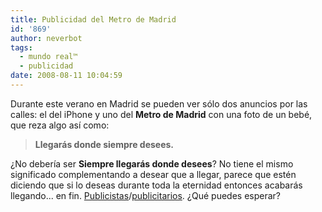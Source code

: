 ```yaml
---
title: Publicidad del Metro de Madrid
id: '869'
author: neverbot
tags:
  - mundo real™
  - publicidad
date: 2008-08-11 10:04:59
---
```


Durante este verano en Madrid se pueden ver sólo dos anuncios por las calles: el del iPhone y uno del **Metro de Madrid** con una foto de un bebé, que reza algo así como:

> **Llegarás donde siempre desees.**

¿No debería ser **Siempre llegarás donde desees**? No tiene el mismo significado complementando a desear que a llegar, parece que estén diciendo que si lo deseas durante toda la eternidad entonces acabarás llegando... en fin. [Publicistas](http://buscon.rae.es/draeI/SrvltGUIBusUsual?TIPO_HTML=2&TIPO_BUS=3&LEMA=publicista)/[publicitarios](http://buscon.rae.es/draeI/SrvltGUIBusUsual?TIPO_HTML=2&TIPO_BUS=3&LEMA=publicitario). ¿Qué puedes esperar?